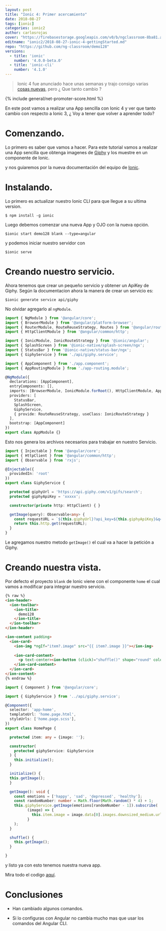 ```yaml
---
layout: post
title: "Ionic 4: Primer acercamiento"
date: 2018-08-27
tags: [ionic]
categories: ionic2
author: carlosrojas
cover: "https://firebasestorage.googleapis.com/v0/b/ngclassroom-8ba81.appspot.com/o/posts%2F2019-07-28-ionic-4-beta%2Fionic-4-beta.png?alt=media&token=9974bfa5-93b6-4ad8-a5ed-ec7eedd606ef"
editname: "ionic2/2018-08-27-ionic-4-gettingStarted.md"
repo: "https://github.com/ng-classroom/demo128"
versions:
  - title: 'ionic'
    number: '4.0.0-beta.0'
  - title: 'ionic-cli'
    number: '4.1.0'
---
```


> Ionic 4 fue anunciado hace unas semanas y trajo consigo varias [cosas nuevas](https://blog.ng-classroom.com/blog/news/ionic-4-beta/), pero ¿ Que tanto cambio ? 

<amp-img width="1024" height="512" layout="responsive" src="https://firebasestorage.googleapis.com/v0/b/ngclassroom-8ba81.appspot.com/o/posts%2F2019-07-28-ionic-4-beta%2Fionic-4-beta.png?alt=media&token=9974bfa5-93b6-4ad8-a5ed-ec7eedd606ef"></amp-img>

{% include general/net-promoter-score.html %} 

En este post vamos a realizar una App sencilla con Ionic 4 y ver que tanto cambio con respecto a Ionic 3, ¿ Voy a tener que volver a aprender todo?

# Comenzando.

Lo primero es saber que vamos a hacer. Para este tutorial vamos a realizar una App sencilla que obtenga imagenes de [Giphy](https://developers.giphy.com/) y los muestre en un componente de Ionic.

<div class="row wrap">
  <div class="col col-md-25 col-lg-25">
  </div>
  <div class="col col-md-50 col-lg-50">
    <amp-img width="227" height="450" layout="responsive" src="https://firebasestorage.googleapis.com/v0/b/ngclassroom-8ba81.appspot.com/o/posts%2F2018-08-27-ionic-4-gettingStarted%2FMockup.png?alt=media&token=9cb252f7-d023-4052-8675-7cc2ebb35e94"></amp-img>
  </div>
  <div class="col col-md-25 col-lg-25">
  </div>
</div>

y nos guiaremos por la nueva documentación del equipo de [Ionic](https://beta.ionicframework.com/docs).

# Instalando.

Lo primero es actualizar nuestro Ionic CLI para que llegue a su ultima version.

````
$ npm install -g ionic
````

Luego debemos comenzar una nueva App y OJO con la nueva opción.

````
$ionic start demo128 blank --type=angular
````

y podemos iniciar nuestro servidor con

````
$ionic serve
````

# Creando nuestro servicio.

Ahora tenemos que crear un pequeño servicio y obtener un ApiKey de Giphy. Según la documentacion ahora la manera de crear un servicio es:

````
$ionic generate service api/giphy
````

No olvidar agregarlo al `ngModule`.

```ts
import { NgModule } from '@angular/core';
import { BrowserModule } from '@angular/platform-browser';
import { RouterModule, RouteReuseStrategy, Routes } from '@angular/router';
import { HttpClientModule } from '@angular/common/http';

import { IonicModule, IonicRouteStrategy } from '@ionic/angular';
import { SplashScreen } from '@ionic-native/splash-screen/ngx';
import { StatusBar } from '@ionic-native/status-bar/ngx';
import { GiphyService } from './api/giphy.service';

import { AppComponent } from './app.component';
import { AppRoutingModule } from './app-routing.module';

@NgModule({
  declarations: [AppComponent],
  entryComponents: [],
  imports: [BrowserModule, IonicModule.forRoot(), HttpClientModule, AppRoutingModule],
  providers: [
    StatusBar,
    SplashScreen,
    GiphyService,
    { provide: RouteReuseStrategy, useClass: IonicRouteStrategy }
  ],
  bootstrap: [AppComponent]
})
export class AppModule {}
```

Esto nos genera los archivos necesarios para trabajar en nuestro Servicio.

```ts
import { Injectable } from '@angular/core';
import { HttpClient } from '@angular/common/http';
import { Observable } from 'rxjs';

@Injectable({
  providedIn: 'root'
})
export class GiphyService {

  protected giphyUrl = 'https://api.giphy.com/v1/gifs/search';
  protected giphyApiKey = 'xxxxx';

  constructor(private http: HttpClient) { }

  getImage(query): Observable<any> {
    const requestURL = `${this.giphyUrl}?api_key=${this.giphyApiKey}&q=${query}`;
    return this.http.get(requestURL);
  }
}
```

Le agregamos nuestro metodo `getImage()` el cual va a hacer la petición a Giphy.

# Creando nuestra vista.

Por defecto el proyecto `blank` de Ionic viene con el componente `home` el cual vamos a modificar para integrar nuestro servicio.

```html
{% raw %}
<ion-header>
  <ion-toolbar>
    <ion-title>
      demo128
    </ion-title>
  </ion-toolbar>
</ion-header>

<ion-content padding>
  <ion-card>
    <ion-img *ngIf="item?.image" src="{{ item?.image }}"></ion-img>
  
    <ion-card-content>
      <p text-center><ion-button (click)="shuffle()" shape="round" color="primary" fill="outline">Shuffle</ion-button></p>
    </ion-card-content>
  </ion-card>
</ion-content>
{% endraw %}
```

```ts
import { Component } from '@angular/core';

import { GiphyService } from '../api/giphy.service';

@Component({
  selector: 'app-home',
  templateUrl: 'home.page.html',
  styleUrls: ['home.page.scss'],
})
export class HomePage {

  protected item: any = {image: ''};

  constructor(
    protected giphyService: GiphyService
  ) {
    this.initialize();
  }

  initialize() {
  this.getImage();
  }

  getImage(): void {
    const emotions = ['happy', 'sad', 'depressed', 'healthy'];
    const randomNumber: number = Math.floor(Math.random() * 4) + 1; 
    this.giphyService.getImage(emotions[randomNumber - 1]).subscribe(
          (image) => {
            this.item.image = image.data[0].images.downsized_medium.url;
          }
    );
  }

  shuffle() {
    this.getImage();
  }

}
```

y listo ya con esto tenemos nuestra nueva app.

<div class="row wrap">
  <div class="col col-md-25 col-lg-25">
  </div>
  <div class="col col-md-50 col-lg-50">
    <amp-img width="227" height="450" layout="responsive" src="https://firebasestorage.googleapis.com/v0/b/ngclassroom-8ba81.appspot.com/o/posts%2F2018-08-27-ionic-4-gettingStarted%2FCaptura%20de%20pantalla%202018-08-26%20a%20la(s)%206.04.24%20p.%20m..png?alt=media&token=8ded656f-bd95-424a-8a65-b51abace8da7"></amp-img>
  </div>
  <div class="col col-md-25 col-lg-25">
  </div>
</div>

Mira todo el codigo [aquí](https://github.com/ng-classroom/demo128).

# Conclusiones

- Han cambiado algunos comandos.

- Si lo configuras con Angular no cambia mucho mas que usar los comandos del Angular CLI.